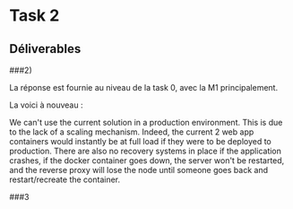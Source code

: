 # Task 2

## Déliverables 
###2)

La réponse est fournie au niveau de la task 0, avec la M1 principalement.

La voici à nouveau : 


We can't use the current solution in a production environment.
This is due to the lack of a scaling mechanism. 
Indeed, the current 2 web app containers would instantly be at full load if they were to be deployed to production.
There are also no recovery systems in place if the application crashes, if the docker container goes down, the server won't be restarted, and the reverse proxy will lose the node until someone goes back and restart/recreate the container.

###3
